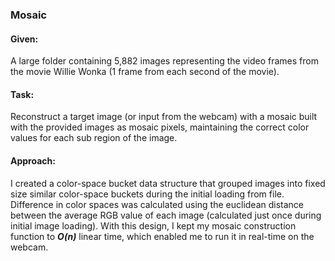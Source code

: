 ### Mosaic

#### Given:
A large folder containing 5,882 images representing the video frames from the movie Willie Wonka (1 frame from each second of the movie).

#### Task:

Reconstruct a target image (or input from the webcam) with a mosaic built with the provided images as mosaic pixels, maintaining the correct color values for each sub region of the image. 

#### Approach:

I created a color-space bucket data structure that grouped images into fixed size similar color-space buckets during the initial loading from file. Difference in color spaces was calculated using the euclidean distance between the average RGB value of each image (calculated just once during initial image loading). With this design, I kept my mosaic construction function to ***O(n)*** linear time, which enabled me to run it in real-time on the webcam.
